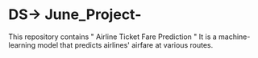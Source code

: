 # DS-> June_Project-
This repository contains " Airline Ticket Fare Prediction "
It is a machine-learning model that predicts airlines' airfare at various routes.

